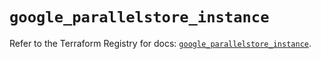 # `google_parallelstore_instance`

Refer to the Terraform Registry for docs: [`google_parallelstore_instance`](https://registry.terraform.io/providers/hashicorp/google/6.49.0/docs/resources/parallelstore_instance).
